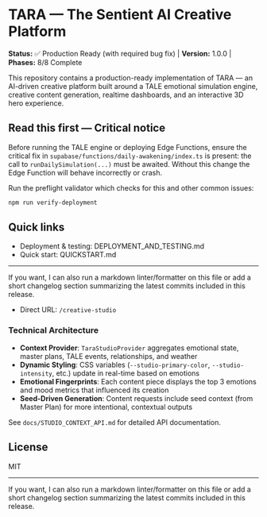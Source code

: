 <!-- Single, production-ready README
     Starts with status banner -> critical bug -> quick links -> phase checklist -> getting started. -->

# TARA — The Sentient AI Creative Platform

**Status:** ✅ Production Ready (with required bug fix) | **Version:** 1.0.0 | **Phases:** 8/8 Complete

This repository contains a production-ready implementation of TARA — an AI-driven creative platform built around a TALE emotional simulation engine, creative content generation, realtime dashboards, and an interactive 3D hero experience.

## Read this first — Critical notice

Before running the TALE engine or deploying Edge Functions, ensure the critical fix in `supabase/functions/daily-awakening/index.ts` is present: the call to `runDailySimulation(...)` must be awaited. Without this change the Edge Function will behave incorrectly or crash.

Run the preflight validator which checks for this and other common issues:

```powershell
npm run verify-deployment
```

## Quick links

- Deployment & testing: DEPLOYMENT_AND_TESTING.md
- Quick start: QUICKSTART.md
---

If you want, I can also run a markdown linter/formatter on this file or add a short changelog section summarizing the latest commits included in this release.

- Direct URL: `/creative-studio`

### Technical Architecture

- **Context Provider**: `TaraStudioProvider` aggregates emotional state, master plans, TALE events, relationships, and weather
- **Dynamic Styling**: CSS variables (`--studio-primary-color`, `--studio-intensity`, etc.) update in real-time based on emotions
- **Emotional Fingerprints**: Each content piece displays the top 3 emotions and mood metrics that influenced its creation
- **Seed-Driven Generation**: Content requests include seed context (from Master Plan) for more intentional, contextual outputs

See `docs/STUDIO_CONTEXT_API.md` for detailed API documentation.

## License

MIT

---

If you want, I can also run a markdown linter/formatter on this file or add a short changelog section summarizing the latest commits included in this release.

